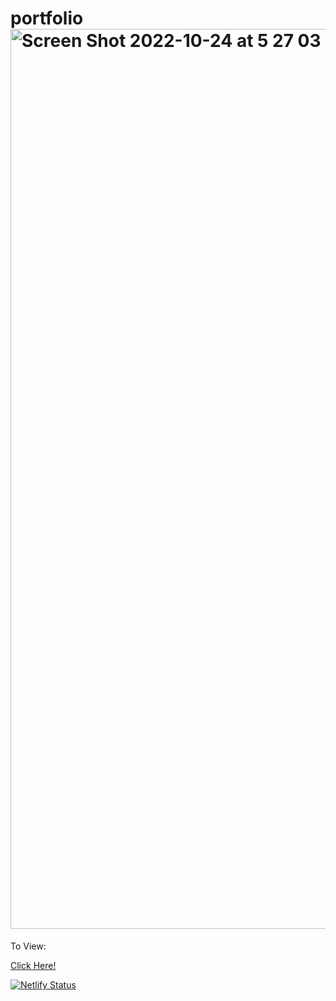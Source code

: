 # portfolio<img width="1440" alt="Screen Shot 2022-10-24 at 5 27 03 PM" src="https://user-images.githubusercontent.com/83311317/197632904-166237e9-f382-4452-965d-a4ab831b6d5e.png">
To View: <a href="www.google.com"><p>Click Here!</p></a>
[![Netlify Status](https://api.netlify.com/api/v1/badges/f1c66aee-5599-420e-b278-6ebea3fa7be7/deploy-status)](https://app.netlify.com/sites/classy-mochi-1ffeed/deploys)
